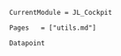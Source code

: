 ```@meta
CurrentModule = JL_Cockpit
```
```@index
Pages   = ["utils.md"]
```

```@docs
Datapoint
```
